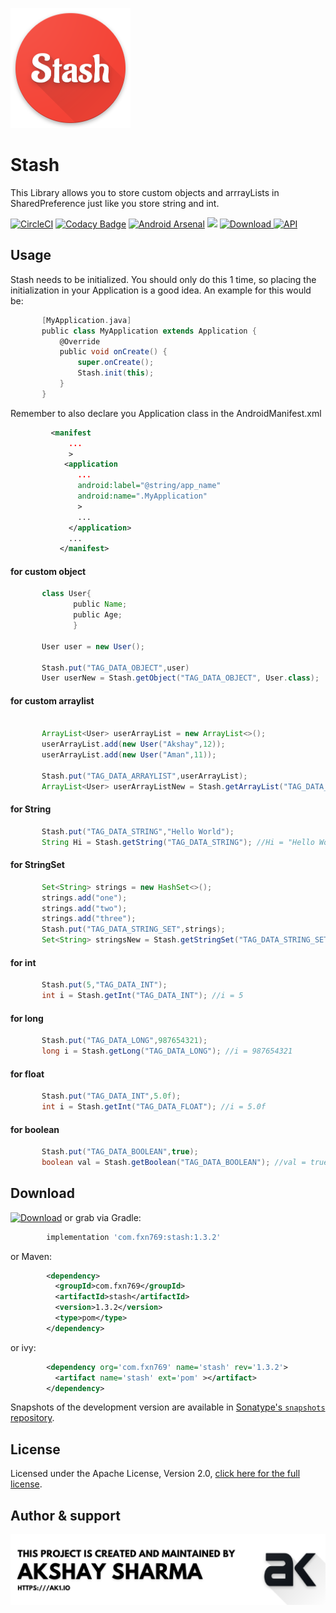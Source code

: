 ![](app/src/main/res/mipmap-xxxhdpi/ic_launcher.png)

# Stash
This Library allows you to store custom objects and arrrayLists in SharedPreference just like you store string and int.

[![CircleCI](https://circleci.com/gh/akshay2211/Stash.svg?style=svg)](https://circleci.com/gh/akshay2211/Stash)
[![Codacy Badge](https://api.codacy.com/project/badge/Grade/4aa6e0861732462f89b1a041171ed6ed)](https://app.codacy.com/app/akshay2211/Stash?utm_source=github.com&utm_medium=referral&utm_content=akshay2211/Stash&utm_campaign=Badge_Grade_Dashboard)
[![Android Arsenal](https://img.shields.io/badge/Android%20Arsenal-Stash-green.svg?style=flat)](https://android-arsenal.com/details/1/6835)
[![](https://jitpack.io/v/akshay2211/stash.svg)](https://jitpack.io/#akshay2211/stash)
[![Download](https://api.bintray.com/packages/fxn769/android_projects/Stash/images/download.svg) ](https://bintray.com/fxn769/android_projects/Stash/_latestVersion)
[![API](https://img.shields.io/badge/API-11%2B-blue.svg?style=flat)](https://android-arsenal.com/api?level=11)

Usage
-----
Stash needs to be initialized. You should only do this 1 time, so placing the initialization in your Application is a good idea. An example for this would be:
```groovy
       [MyApplication.java]
       public class MyApplication extends Application {
           @Override
           public void onCreate() {
               super.onCreate();
               Stash.init(this);
           }
       }

```

Remember to also declare you Application class in the AndroidManifest.xml
```xml
         <manifest
             ...
             >
            <application
               ...
               android:label="@string/app_name"
               android:name=".MyApplication"
               >
               ...
             </application>
             ...
           </manifest>

```

#### for custom object
```groovy
       class User{
              public Name;
              public Age;
              }
              
       User user = new User();
       
       Stash.put("TAG_DATA_OBJECT",user)
       User userNew = Stash.getObject("TAG_DATA_OBJECT", User.class);
```
#### for custom arraylist
```groovy
     
       ArrayList<User> userArrayList = new ArrayList<>();
       userArrayList.add(new User("Akshay",12));
       userArrayList.add(new User("Aman",11));
       
       Stash.put("TAG_DATA_ARRAYLIST",userArrayList);
       ArrayList<User> userArrayListNew = Stash.getArrayList("TAG_DATA_ARRAYLIST", User.class);
```
#### for String
```groovy
       Stash.put("TAG_DATA_STRING","Hello World");
       String Hi = Stash.getString("TAG_DATA_STRING"); //Hi = "Hello World"
```
#### for StringSet
```groovy
       Set<String> strings = new HashSet<>();
       strings.add("one");
       strings.add("two");
       strings.add("three");
       Stash.put("TAG_DATA_STRING_SET",strings);
       Set<String> stringsNew = Stash.getStringSet("TAG_DATA_STRING_SET"); 
```
#### for int
```groovy
       Stash.put(5,"TAG_DATA_INT");
       int i = Stash.getInt("TAG_DATA_INT"); //i = 5
```
#### for long
```groovy
       Stash.put("TAG_DATA_LONG",987654321);
       long i = Stash.getLong("TAG_DATA_LONG"); //i = 987654321
```
#### for float
```groovy
       Stash.put("TAG_DATA_INT",5.0f);
       int i = Stash.getInt("TAG_DATA_FLOAT"); //i = 5.0f
```
#### for boolean
```groovy
       Stash.put("TAG_DATA_BOOLEAN",true);
       boolean val = Stash.getBoolean("TAG_DATA_BOOLEAN"); //val = true;
```

Download
--------

 [![Download](https://api.bintray.com/packages/fxn769/android_projects/Stash/images/download.svg)](https://bintray.com/fxn769/android_projects/Stash/_latestVersion)  or grab via Gradle:
```groovy
        implementation 'com.fxn769:stash:1.3.2'
```
or Maven:
```xml
        <dependency>
          <groupId>com.fxn769</groupId>
          <artifactId>stash</artifactId>
          <version>1.3.2</version>
          <type>pom</type>
        </dependency>
```
or ivy:
```xml
        <dependency org='com.fxn769' name='stash' rev='1.3.2'>
          <artifact name='stash' ext='pom' ></artifact>
        </dependency>
```

Snapshots of the development version are available in [Sonatype's `snapshots` repository][snap].



## License
Licensed under the Apache License, Version 2.0, [click here for the full license](/LICENSE.txt).

## Author & support
[![Akshay2211](creator_banner.png)](https://ak1.io)



 [snap]: https://oss.sonatype.org/content/repositories/snapshots/
